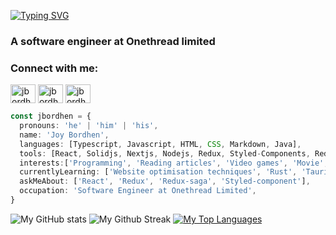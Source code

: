 [![Typing SVG](https://readme-typing-svg.herokuapp.com?font=Source+Sans+Pro&height=40&lines=Hi%2C+I+am+Joy+Bordhen)](https://git.io/typing-svg)
<h3 align="start">A software engineer at Onethread limited</h3>

<h3 align="left">Connect with me:</h3>
<p align="left">
<a href="https://codepen.io/jbordhen" target="blank"><img align="center" src="https://raw.githubusercontent.com/rahuldkjain/github-profile-readme-generator/master/src/images/icons/Social/codepen.svg" alt="jbordhen" height="30" width="40" /></a>
<a href="https://www.linkedin.com/in/joy-bordhen/" target="blank"><img align="center" src="https://raw.githubusercontent.com/rahuldkjain/github-profile-readme-generator/master/src/images/icons/Social/linked-in-alt.svg" alt="jbordhen" height="30" width="40" /></a>
<a href="https://codesandbox.com/jbordhen" target="blank"><img align="center" src="https://raw.githubusercontent.com/rahuldkjain/github-profile-readme-generator/master/src/images/icons/Social/codesandbox.svg" alt="jbordhen" height="30" width="40" /></a>
</p>

```typescript
const jbordhen = {
  pronouns: 'he' | 'him' | 'his',
  name: 'Joy Bordhen',
  languages: [Typescript, Javascript, HTML, CSS, Markdown, Java],
  tools: [React, Solidjs, Nextjs, Nodejs, Redux, Styled-Components, Redux-saga],
  interests:['Programming', 'Reading articles', 'Video games', 'Movie', 'Tv series'],
  currentlyLearning: ['Website optimisation techniques', 'Rust', 'Tauri'],
  askMeAbout: ['React', 'Redux', 'Redux-saga', 'Styled-component'],
  occupation: 'Software Engineer at Onethread Limited',
}
```

![My GitHub stats](https://github-readme-stats.vercel.app/api?username=jbordhen&count_private=true) 
![My Github Streak](https://github-readme-streak-stats.herokuapp.com/?user=jbordhen)
[![My Top Languages](https://github-readme-stats.vercel.app/api/top-langs/?username=jbordhen&layout=compact)](https://github.com/jbordhen/github-readme-stats)

